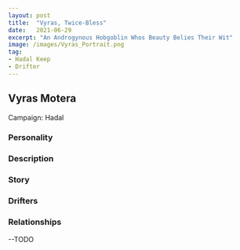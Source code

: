 ```yaml
---
layout: post
title:  "Vyras, Twice-Bless"
date:   2021-06-29
excerpt: "An Androgynous Hobgoblin Whos Beauty Belies Their Wit"
image: /images/Vyras_Portrait.png
tag:
- Hadal Keep
- Drifter
---
```


## Vyras Motera
Campaign: Hadal

### Personality


### Description


### Story


### Drifters


### Relationships
--TODO
